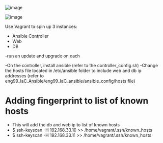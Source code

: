 ![image](https://user-images.githubusercontent.com/14828358/148095094-152b0910-e5f7-4f26-8fa5-eda96af0a179.png)




![image](https://user-images.githubusercontent.com/14828358/148096810-fd97e215-1c0d-4ac4-b4aa-19d59d6dab68.png)


Use Vagrant to spin up 3 instances:

- Ansible Controller
- Web
- DB

-run an update and upgrade on each

-On the controller, install ansible (refer to the controller_config.sh)
-Change the hosts file located in /etc/ansible folder to include web and db ip addresses (refer to eng99_IaC_Ansible/eng99_IaC_ansible/ansible_config/hosts file)


# Adding fingerprint to list of known hosts
- This will add the db and web ip to list of known hosts
- $ ssh-keyscan -H 192.168.33.10 >> /home/vagrant/.ssh/known_hosts
- $ ssh-keyscan -H 192.168.33.11 >> /home/vagrant/.ssh/known_hosts
